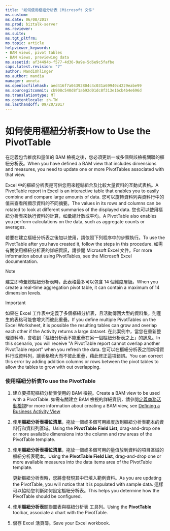 ```yaml
---
title: "如何使用樞紐分析表 |Microsoft 文件"
ms.custom: 
ms.date: 06/08/2017
ms.prod: biztalk-server
ms.reviewer: 
ms.suite: 
ms.tgt_pltfrm: 
ms.topic: article
helpviewer_keywords:
- BAM views, pivot tables
- BAM views, previewing data
ms.assetid: af34494b-f577-4d36-9a9e-5d6e9c5fafbe
caps.latest.revision: "7"
author: MandiOhlinger
ms.author: mandia
manager: anneta
ms.openlocfilehash: aed416f7a04392804c4c031a69940c4229eabe99
ms.sourcegitcommit: cb908c540d8f1a692d01dc8f313e16cb4b4e696d
ms.translationtype: MT
ms.contentlocale: zh-TW
ms.lasthandoff: 09/20/2017
---
```

# <a name="how-to-use-the-pivottable"></a><span data-ttu-id="2b167-102">如何使用樞紐分析表</span><span class="sxs-lookup"><span data-stu-id="2b167-102">How to Use the PivotTable</span></span>
<span data-ttu-id="2b167-103">在定義包含維度和量值的 BAM 檢視之後，您必須更新一或多個與該檢視關聯的樞紐分析表。</span><span class="sxs-lookup"><span data-stu-id="2b167-103">When you have defined a BAM view that includes dimensions and measures, you need to update one or more PivotTables associated with that view.</span></span>  
  
 <span data-ttu-id="2b167-104">Excel 中的樞紐分析表是可供您用來輕鬆組合及比較大量資料的互動式表格。</span><span class="sxs-lookup"><span data-stu-id="2b167-104">A PivotTable report in Excel is an interactive table that enables you to easily combine and compare large amounts of data.</span></span> <span data-ttu-id="2b167-105">您可以旋轉資料列與資料行中的值來查看所顯示資料的不同摘要。</span><span class="sxs-lookup"><span data-stu-id="2b167-105">The values in its rows and columns can be rotated to look at different summaries of the displayed data.</span></span> <span data-ttu-id="2b167-106">您也可以使用樞紐分析表來執行資料的計算，如彙總計數或平均。</span><span class="sxs-lookup"><span data-stu-id="2b167-106">A PivotTable also enables you perform calculations on the data, such as aggregate counts or averages.</span></span>  
  
 <span data-ttu-id="2b167-107">若要在建立樞紐分析表之後加以使用，請依照下列程序中的步驟執行。</span><span class="sxs-lookup"><span data-stu-id="2b167-107">To use the PivotTable after you have created it, follow the steps in this procedure.</span></span> <span data-ttu-id="2b167-108">如需有關使用樞紐分析表的詳細資訊，請參閱 Microsoft Excel 文件。</span><span class="sxs-lookup"><span data-stu-id="2b167-108">For more information about using PivotTables, see the Microsoft Excel documentation.</span></span>  
  
> [!NOTE]
>  <span data-ttu-id="2b167-109">建立即時彙總樞紐分析表時，此表格最多可以包含 14 個維度層級。</span><span class="sxs-lookup"><span data-stu-id="2b167-109">When you create a real-time aggregation pivot table, it can contain a maximum of 14 dimension levels.</span></span>  
  
> [!IMPORTANT]
>  <span data-ttu-id="2b167-110">如果在 Excel 工作表中定義了多個樞紐分析表，且活動傳回大型的資料集，則產生的表格可能會增大而彼此重疊。</span><span class="sxs-lookup"><span data-stu-id="2b167-110">If you define multiple PivotTables on the Excel Worksheet, it is possible the resulting tables can grow and overlap each other if the Activity returns a large dataset.</span></span> <span data-ttu-id="2b167-111">在此案例中，當您在重新整理資料時，會收到「樞紐分析表不能重疊在另一個樞紐分析表之上」的訊息。</span><span class="sxs-lookup"><span data-stu-id="2b167-111">In this scenario, you will receive "A PivotTable report cannot overlap another PivotTable report" when you refresh the data.</span></span> <span data-ttu-id="2b167-112">您可以在樞紐分析表之間新增資料行或資料列，讓表格增大而不彼此重疊，藉此修正這項錯誤。</span><span class="sxs-lookup"><span data-stu-id="2b167-112">You can correct this error by adding addition columns or rows between the pivot tables to allow the tables to grow with out overlapping.</span></span>  
  
### <a name="to-use-the-pivottable"></a><span data-ttu-id="2b167-113">使用樞紐分析表</span><span class="sxs-lookup"><span data-stu-id="2b167-113">To use the PivotTable</span></span>  
  
1.  <span data-ttu-id="2b167-114">建立要搭配樞紐分析表使用的 BAM 檢視。</span><span class="sxs-lookup"><span data-stu-id="2b167-114">Create a BAM view to be used with a PivotTable.</span></span> <span data-ttu-id="2b167-115">如需有關建立 BAM 檢視的詳細資訊，請參閱[定義商務活動檢視](../core/defining-a-bam-view.md)</span><span class="sxs-lookup"><span data-stu-id="2b167-115">For more information about creating a BAM view, see [Defining a Business Activity View](../core/defining-a-bam-view.md)</span></span>  
  
2.  <span data-ttu-id="2b167-116">使用**樞紐分析表欄位清單**，拖放一個或多個可用維度放到樞紐分析表範本的資料行和資料列區域。</span><span class="sxs-lookup"><span data-stu-id="2b167-116">Using the **PivotTable Field List**, drag-and-drop one or more available dimensions into the column and row areas of the PivotTable template.</span></span>  
  
3.  <span data-ttu-id="2b167-117">使用**樞紐分析表欄位清單**，拖放一個或多個可用的量值放到資料的項目區域的樞紐分析表範本。</span><span class="sxs-lookup"><span data-stu-id="2b167-117">Using the  **PivotTable Field List**, drag-and-drop one or more available measures into the data items area of the PivotTable template.</span></span>  
  
     <span data-ttu-id="2b167-118">更新樞紐分析表時，您將會發現其中已填入範例資料。</span><span class="sxs-lookup"><span data-stu-id="2b167-118">As you are updating the PivotTable, you will notice that it is populated with sample data.</span></span> <span data-ttu-id="2b167-119">這樣可以協助您判斷如何設定樞紐分析表。</span><span class="sxs-lookup"><span data-stu-id="2b167-119">This helps you determine how the PivotTable should be configured.</span></span>  
  
4.  <span data-ttu-id="2b167-120">使用**樞紐分析表**關聯圖表與樞紐分析表 工具列。</span><span class="sxs-lookup"><span data-stu-id="2b167-120">Using the **PivotTable** toolbar, associate a chart with the PivotTable.</span></span>  
  
5.  <span data-ttu-id="2b167-121">儲存 Excel 活頁簿。</span><span class="sxs-lookup"><span data-stu-id="2b167-121">Save your Excel workbook.</span></span>